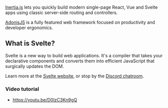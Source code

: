 [Inertia.js](https://inertiajs.com/) lets you quickly build modern single-page React, Vue and Svelte apps using classic server-side routing and controllers.

[AdonisJS](https://adonisjs.com/) is a fully featured web framework focused on productivity and developer ergonomics.

## What is Svelte?

Svelte is a new way to build web applications. It's a compiler that takes your declarative components and converts them into efficient JavaScript that surgically updates the DOM.

Learn more at the [Svelte website](https://svelte.dev), or stop by the [Discord chatroom](https://svelte.dev/chat).

### Video tutorial
- https://youtu.be/D0lzC3Kn9gQ

